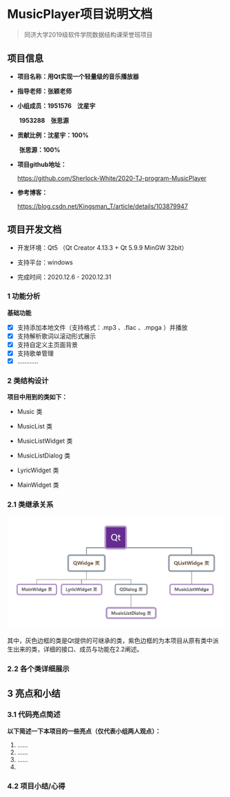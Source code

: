 # **MusicPlayer项目说明文档**

> 同济大学2019级软件学院数据结构课荣誉班项目



## 项目信息

+  **项目名称：用Qt实现一个轻量级的音乐播放器**

+ **指导老师：张颖老师**

+ **小组成员：1951576    沈星宇**

  ​            **1953288    张思源**

+ **贡献比例：沈星宇：100%**

  ​					**张思源：100%**

+ **项目github地址：**

  https://github.com/Sherlock-White/2020-TJ-program-MusicPlayer

+ **参考博客：**

  https://blog.csdn.net/Kingsman_T/article/details/103879947

  

## 项目开发文档

+ 开发环境：Qt5 （Qt Creator 4.13.3 + Qt 5.9.9 MinGW 32bit）

+ 支持平台：windows

+ 完成时间：2020.12.6 - 2020.12.31

  

### **1 功能分析**

**基础功能**

- [x] 支持添加本地文件（支持格式：.mp3 、.flac 、.mpga ）并播放
- [x] 支持解析歌词以滚动形式展示
- [x] 支持自定义主页面背景
- [x] 支持歌单管理
- [x] …………

### **2 类结构设计**



 **项目中用到的类如下：**

+ Music 类

+ MusicList 类

+ MusicListWidget 类

+ MusicListDialog 类

+ LyricWidget 类

+ MainWidget 类

  

### 2.1 类继承关系
![](https://github.com/Sherlock-White/2020-TJ-program-MusicPlayer/blob/main/res_readme/%E7%B1%BB%E7%BB%A7%E6%89%BF%E5%85%B3%E7%B3%BB(1).png)  



​		其中，灰色边框的类是Qt提供的可继承的类，紫色边框的为本项目从原有类中派生出来的类，详细的接口、成员与功能在2.2阐述。



### 2.2 各个类详细展示







## **3 亮点和小结**



### 3.1 代码亮点简述

​		**以下简述一下本项目的一些亮点（仅代表小组两人观点）：**

1. ……
2. ……
3. ……
4. 




### 4.2 项目小结/心得

​	

